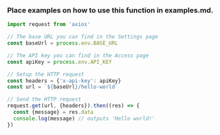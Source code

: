 ### Place examples on how to use this function in examples.md.

```javascript
import request from 'axios'

// The base URL you can find in the Settings page
const baseUrl = process.env.BASE_URL

// The API key you can find in the Access page
const apiKey = process.env.API_KEY

// Setup the HTTP request
const headers = {'x-api-key': apiKey}
const url = `${baseUrl}/hello-world`

// Send the HTTP request
request.get(url, {headers}).then((res) => {
  const {message} = res.data
  console.log(message) // outputs 'Hello world!'
})
```
